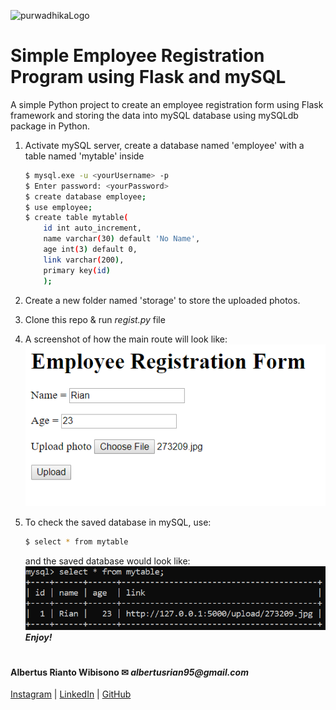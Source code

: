 ![purwadhikaLogo](https://d1ah56qj523gwb.cloudfront.net/uploads/organizations/logos/1538557444-kcgv11HXelvcOnlyrGcEpfwAf6hbPMhC.png)

# Simple Employee Registration Program using Flask and mySQL
A simple Python project to create an employee registration form using Flask framework and storing the data into mySQL database using mySQLdb package in Python.
1. Activate mySQL server, create a database named 'employee' with a table named 'mytable' inside
    ```bash
    $ mysql.exe -u <yourUsername> -p
    $ Enter password: <yourPassword>
    $ create database employee;
    $ use employee;
    $ create table mytable(
        id int auto_increment,
        name varchar(30) default 'No Name',
        age int(3) default 0,
        link varchar(200),
        primary key(id)
        );
    ```

2. Create a new folder named 'storage' to store the uploaded photos.

3. Clone this repo & run *regist.py* file

4. A screenshot of how the main route will look like:
    ![HomeRoute](./HomeRoute.png)
    
5. To check the saved database in mySQL, use:
    ```bash
    $ select * from mytable
    ```
    and the saved database would look like:
    ![mySQLsaveddatabase](./mySQL_saved_database.png)
    **_Enjoy!_**

#

#### Albertus Rianto Wibisono ✉ _albertusrian95@gmail.com_

[Instagram](https://www.facebook.com/rian__wibisono) | 
[LinkedIn](https://www.linkedin.com/in/albertusrian95/) |
[GitHub](https://www.github.com/RiantoWibisono)
